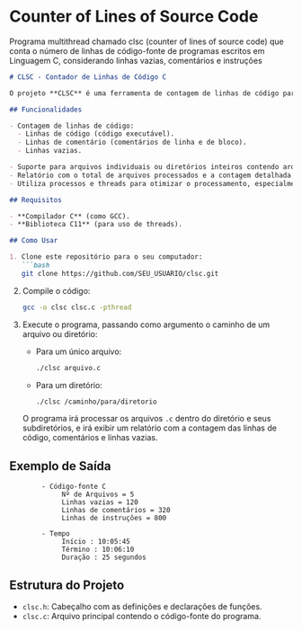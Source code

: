 # Counter of Lines of Source Code
Programa multithread chamado clsc (counter of lines of source code) que conta o número de linhas de código-fonte de programas escritos em Linguagem C, considerando linhas vazias, comentários e instruções



```markdown
# CLSC - Contador de Linhas de Código C

O projeto **CLSC** é uma ferramenta de contagem de linhas de código para arquivos fonte C. Ele pode contar o número de linhas de código, linhas de comentário e linhas vazias em arquivos `.c`, e também pode percorrer diretórios e subdiretórios para processar vários arquivos de uma vez.

## Funcionalidades

- Contagem de linhas de código:
  - Linhas de código (código executável).
  - Linhas de comentário (comentários de linha e de bloco).
  - Linhas vazias.

- Suporte para arquivos individuais ou diretórios inteiros contendo arquivos `.c`.
- Relatório com o total de arquivos processados e a contagem detalhada de linhas.
- Utiliza processos e threads para otimizar o processamento, especialmente para grandes volumes de arquivos.

## Requisitos

- **Compilador C** (como GCC).
- **Biblioteca C11** (para uso de threads).

## Como Usar

1. Clone este repositório para o seu computador:
   ```bash
   git clone https://github.com/SEU_USUARIO/clsc.git
   ```


2. Compile o código:
   ```bash
   gcc -o clsc clsc.c -pthread
   ```
   

3. Execute o programa, passando como argumento o caminho de um arquivo ou diretório:
   - Para um único arquivo:
     ```bash
     ./clsc arquivo.c
     ```
   - Para um diretório:
     ```bash
     ./clsc /caminho/para/diretorio
     ```

   O programa irá processar os arquivos `.c` dentro do diretório e seus subdiretórios, e irá exibir um relatório com a contagem das linhas de código, comentários e linhas vazias.



## Exemplo de Saída

```text
        - Código-fonte C
             Nº de Arquivos = 5
             Linhas vazias = 120
             Linhas de comentários = 320
             Linhas de instruções = 800

        - Tempo
             Início : 10:05:45
             Término : 10:06:10
             Duração : 25 segundos
```



## Estrutura do Projeto

- `clsc.h`: Cabeçalho com as definições e declarações de funções.
- `clsc.c`: Arquivo principal contendo o código-fonte do programa.


